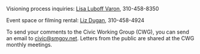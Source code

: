 Visioning process inquiries: [Lisa Luboff Varon](mailto:lisa.luboff@smgov.net), 310-458-8350 

Event space or filming rental: [Liz Dugan](mailto:elizabeth.dugan@smgov.net), 310-458-4924 

To send your comments to the Civic Working Group (CWG), you can send an email to <civic@smgov.net>. Letters from the public are shared at the CWG monthly meetings.